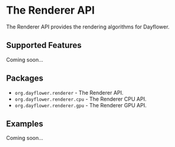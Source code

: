 The Renderer API
================
The Renderer API provides the rendering algorithms for Dayflower.

Supported Features
------------------
Coming soon...

Packages
--------
* `org.dayflower.renderer` - The Renderer API.
* `org.dayflower.renderer.cpu` - The Renderer CPU API.
* `org.dayflower.renderer.gpu` - The Renderer GPU API.

Examples
--------
Coming soon...